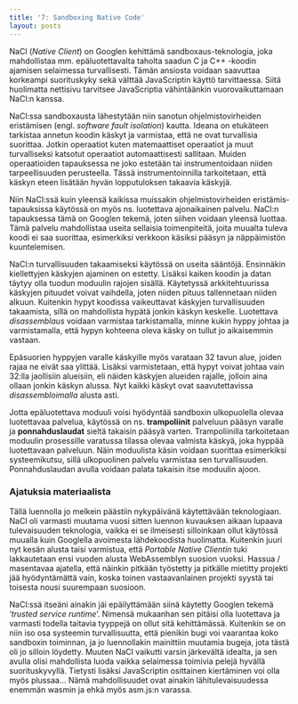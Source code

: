 ```yaml
---
title: '7: Sandboxing Native Code'
layout: posts
---
```


NaCl (*Native Client*) on Googlen kehittämä sandboxaus-teknologia, joka mahdollistaa mm. epäluotettavalta taholta saadun C ja C++ -koodin ajamisen selaimessa turvallisesti. Tämän ansiosta voidaan saavuttaa korkeampi suorituskyky sekä välttää JavaScriptin käyttö tarvittaessa. Siitä huolimatta nettisivu tarvitsee JavaScriptia vähintäänkin vuorovaikuttamaan NaCl:n kanssa.
 
NaCl:ssa sandboxausta lähestytään niin sanotun ohjelmisto&shy;virheiden eristämisen (engl. *software fault isolation*) kautta. Ideana on etukäteen tarkistaa annetun koodin käskyt ja varmistaa, että ne ovat turvallisia suorittaa. Jotkin operaatiot kuten matemaattiset operaatiot ja muut turvalliseksi katsotut operaatiot automaattisesti sallitaan. Muiden operaatioiden tapauksessa ne joko estetään tai instrumentoidaan niiden tarpeellisuuden perusteella. Tässä instrumentoinnilla tarkoitetaan, että käskyn eteen lisätään hyvän lopputuloksen takaavia käskyjä. 
 
Niin NaCl:ssä kuin yleensä kaikissa muissakin ohjelmisto&shy;virheiden eristämis&shy;tapauksissa käytössä on myös ns. luotettava ajonaikainen palvelu. NaCl:n tapauksessa tämä on Googlen tekemä, joten siihen voidaan yleensä luottaa. Tämä palvelu mahdollistaa useita sellaisia toimenpiteitä, joita muualta tuleva koodi ei saa suorittaa, esimerkiksi verkkoon käsiksi pääsyn ja näppäimistön kuuntelemisen. 
 
NaCl:n turvallisuuden takaamiseksi käytössä on useita sääntöjä. Ensinnäkin kiellettyjen käskyjen ajaminen on estetty. Lisäksi kaiken koodin ja datan täytyy olla tuodun moduulin rajojen sisällä. Käytetyssä arkkitehtuurissa käskyjen pituudet voivat vaihdella, joten niiden pituus tallennetaan niiden alkuun. Kuitenkin hypyt koodissa vaikeuttavat käskyjen turvallisuuden takaamista, sillä on mahdollista hypätä jonkin käskyn keskelle. Luotettava *disassemblaus* voidaan varmistaa tarkistamalla, minne kukin hyppy johtaa ja varmistamalla, että hypyn kohteena oleva käsky on tullut jo aikaisemmin vastaan. 

Epäsuorien hyppyjen varalle käskyille myös varataan 32 tavun alue, joiden rajaa ne eivät saa ylittää. Lisäksi varmistetaan, että hypyt voivat johtaa vain 32:lla jaollisiin alueisiin, eli näiden käskyjen alueiden rajalle, jolloin aina ollaan jonkin käskyn alussa. Nyt kaikki käskyt ovat saavutettavissa *disassembloimalla* alusta asti.

Jotta epäluotettava moduuli voisi hyödyntää sandboxin ulkopuolella olevaa luotettavaa palvelua, käytössä on ns. **trampoliinit** palveluun pääsyn varalle ja 
**ponnahduslaudat** sieltä takaisin pääsyä varten. Trampoliinilla tarkoitetaan moduulin prosessille varatussa tilassa olevaa valmista käskyä, joka hyppää luotettavaan palveluun. Näin moduulista käsin voidaan suorittaa esimerkiksi systeemikutsu, sillä ulkopuolinen palvelu varmistaa sen turvallisuuden. Ponnahdus&shy;laudan avulla voidaan palata takaisin itse moduulin ajoon.
 
 
### Ajatuksia materiaalista
 
Tällä luennolla jo melkein päästiin nykypäivänä käytettävään teknologiaan. NaCl oli varmasti muutama vuosi sitten luennon kuvauksen aikaan lupaava tulevaisuuden teknologia, vaikka ei se ilmeisesti silloinkaan ollut käytössä muualla kuin Googlella avoimesta lähdekoodista huolimatta. Kuitenkin juuri nyt kesän alusta taisi varmistua, että *Portable Native Clientin* tuki lakkautetaan ensi vuoden alusta WebAssemblyn suosion vuoksi. Hassua / masentavaa ajatella, että näinkin pitkään työstetty ja pitkälle mietitty projekti jää hyödyntämättä vain, koska toinen vastaavanlainen projekti syystä tai toisesta nousi suurempaan suosioon.
 
NaCl:ssä itseäni ainakin jäi epäilyttämään siinä käytetty Googlen tekemä ‘*trusted service runtime*’. Nimensä mukaanhan sen pitäisi olla luotettava ja varmasti todella taitavia tyyppejä on ollut sitä kehittämässä. Kuitenkin se on niin iso osa systeemin turvallisuutta, että pienikin bugi voi vaarantaa koko sandboxin toiminnan, ja jo luennollakin mainittiin muutamia bugeja, jota tästä oli jo silloin löydetty. Muuten NaCl vaikutti varsin järkevältä idealta, ja sen avulla olisi mahdollista luoda vaikka selaimessa toimivia pelejä hyvällä suorituskyvyllä. Tietysti lisäksi JavaScriptin osittainen kiertäminen voi olla myös plussaa... Nämä mahdollisuudet ovat ainakin lähi&shy;tulevaisuudessa enemmän wasmin ja ehkä myös asm.js:n varassa.